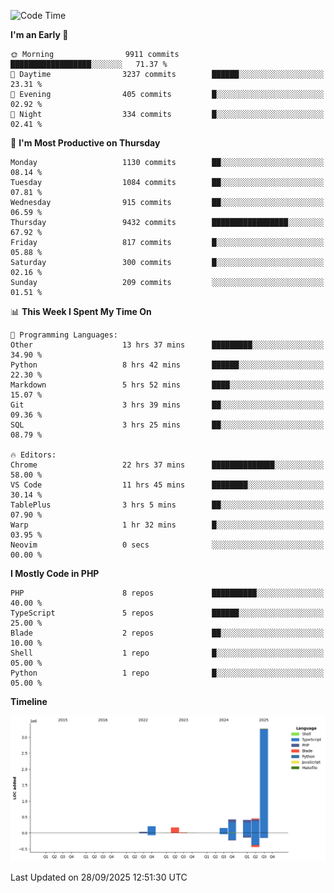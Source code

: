 <!--START_SECTION:waka-->
![Code Time](http://img.shields.io/badge/Code%20Time-4%2C251%20hrs%207%20mins-blue)

**I'm an Early 🐤** 

```text
🌞 Morning                9911 commits        ██████████████████░░░░░░░   71.37 % 
🌆 Daytime                3237 commits        ██████░░░░░░░░░░░░░░░░░░░   23.31 % 
🌃 Evening                405 commits         █░░░░░░░░░░░░░░░░░░░░░░░░   02.92 % 
🌙 Night                  334 commits         █░░░░░░░░░░░░░░░░░░░░░░░░   02.41 % 
```
📅 **I'm Most Productive on Thursday** 

```text
Monday                   1130 commits        ██░░░░░░░░░░░░░░░░░░░░░░░   08.14 % 
Tuesday                  1084 commits        ██░░░░░░░░░░░░░░░░░░░░░░░   07.81 % 
Wednesday                915 commits         ██░░░░░░░░░░░░░░░░░░░░░░░   06.59 % 
Thursday                 9432 commits        █████████████████░░░░░░░░   67.92 % 
Friday                   817 commits         █░░░░░░░░░░░░░░░░░░░░░░░░   05.88 % 
Saturday                 300 commits         █░░░░░░░░░░░░░░░░░░░░░░░░   02.16 % 
Sunday                   209 commits         ░░░░░░░░░░░░░░░░░░░░░░░░░   01.51 % 
```


📊 **This Week I Spent My Time On** 

```text
💬 Programming Languages: 
Other                    13 hrs 37 mins      █████████░░░░░░░░░░░░░░░░   34.90 % 
Python                   8 hrs 42 mins       ██████░░░░░░░░░░░░░░░░░░░   22.30 % 
Markdown                 5 hrs 52 mins       ████░░░░░░░░░░░░░░░░░░░░░   15.07 % 
Git                      3 hrs 39 mins       ██░░░░░░░░░░░░░░░░░░░░░░░   09.36 % 
SQL                      3 hrs 25 mins       ██░░░░░░░░░░░░░░░░░░░░░░░   08.79 % 

🔥 Editors: 
Chrome                   22 hrs 37 mins      ██████████████░░░░░░░░░░░   58.00 % 
VS Code                  11 hrs 45 mins      ████████░░░░░░░░░░░░░░░░░   30.14 % 
TablePlus                3 hrs 5 mins        ██░░░░░░░░░░░░░░░░░░░░░░░   07.90 % 
Warp                     1 hr 32 mins        █░░░░░░░░░░░░░░░░░░░░░░░░   03.95 % 
Neovim                   0 secs              ░░░░░░░░░░░░░░░░░░░░░░░░░   00.00 % 
```

**I Mostly Code in PHP** 

```text
PHP                      8 repos             ██████████░░░░░░░░░░░░░░░   40.00 % 
TypeScript               5 repos             ██████░░░░░░░░░░░░░░░░░░░   25.00 % 
Blade                    2 repos             ██░░░░░░░░░░░░░░░░░░░░░░░   10.00 % 
Shell                    1 repo              █░░░░░░░░░░░░░░░░░░░░░░░░   05.00 % 
Python                   1 repo              █░░░░░░░░░░░░░░░░░░░░░░░░   05.00 % 
```



**Timeline**

![Lines of Code chart](https://raw.githubusercontent.com/abrahamgreyson/abrahamgreyson/main/assets/bar_graph.png)


 Last Updated on 28/09/2025 12:51:30 UTC
<!--END_SECTION:waka-->
